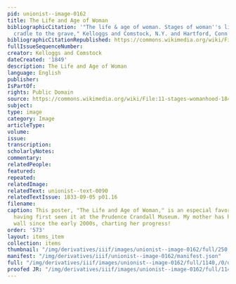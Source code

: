 ```yaml
---
pid: unionist--image-0162
title: The Life and Age of Woman
bibliographicCitation: '"The life & age of woman. Stages of woman''s life from the
  cradle to the grave," Kelloggs and Comstock, N.Y. and Hartford, Conn'
bibliographicCitationRepublished: https://commons.wikimedia.org/wiki/File:11-stages-womanhood-1840s.jpg#/media/File:11-stages-womanhood-1840s.jpg
fullIssueSequenceNumber: 
creator: Kelloggs and Comstock
dateCreated: '1849'
description: The Life and Age of Woman
language: English
publisher: 
IsPartOf: 
rights: Public Domain
source: https://commons.wikimedia.org/wiki/File:11-stages-womanhood-1840s.jpg#/media/File:11-stages-womanhood-1840s.jpg
subject: 
type: image
category: Image
articleType: 
volume: 
issue: 
transcription: 
scholarlyNotes: 
commentary: 
relatedPeople: 
featured: 
repeated: 
relatedImage: 
relatedText: unionist--text-0090
relatedTextIssue: 1833-09-05 p01.16
filename: 
caption: This poster, "The Life and Age of Woman," is an especial favorite of mine,
  having first seen it at the Prudence Crandall Museum. My mother has had it on her
  wall since the early 2000s, charting her progress!
order: '573'
layout: items_item
collection: items
thumbnail: "/img/derivatives/iiif/images/unionist--image-0162/full/250,/0/default.jpg"
manifest: "/img/derivatives/iiif/unionist--image-0162/manifest.json"
full: "/img/derivatives/iiif/images/unionist--image-0162/full/1140,/0/default.jpg"
proofed JR: "/img/derivatives/iiif/images/unionist--image-0162/full/1140,/0/default.jpg"
---
```

